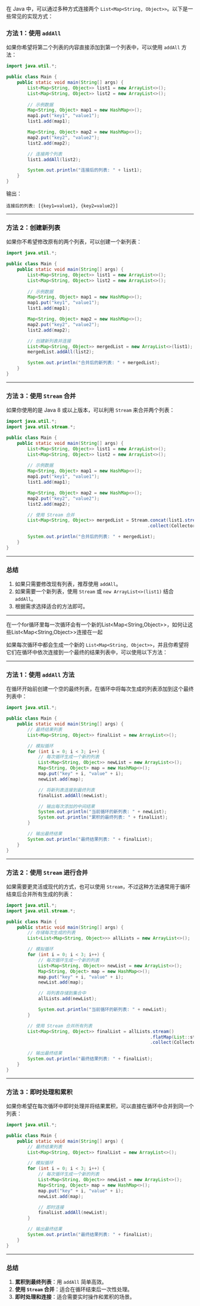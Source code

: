 在 Java 中，可以通过多种方式连接两个 `List<Map<String, Object>>`。以下是一些常见的实现方式：

### 方法 1：使用 `addAll`

如果你希望将第二个列表的内容直接添加到第一个列表中，可以使用 `addAll` 方法：

```java
import java.util.*;

public class Main {
    public static void main(String[] args) {
        List<Map<String, Object>> list1 = new ArrayList<>();
        List<Map<String, Object>> list2 = new ArrayList<>();
        
        // 示例数据
        Map<String, Object> map1 = new HashMap<>();
        map1.put("key1", "value1");
        list1.add(map1);

        Map<String, Object> map2 = new HashMap<>();
        map2.put("key2", "value2");
        list2.add(map2);

        // 连接两个列表
        list1.addAll(list2);

        System.out.println("连接后的列表: " + list1);
    }
}
```

输出：

```
连接后的列表: [{key1=value1}, {key2=value2}]
```

---

### 方法 2：创建新列表

如果你不希望修改原有的两个列表，可以创建一个新列表：

```java
import java.util.*;

public class Main {
    public static void main(String[] args) {
        List<Map<String, Object>> list1 = new ArrayList<>();
        List<Map<String, Object>> list2 = new ArrayList<>();
        
        // 示例数据
        Map<String, Object> map1 = new HashMap<>();
        map1.put("key1", "value1");
        list1.add(map1);

        Map<String, Object> map2 = new HashMap<>();
        map2.put("key2", "value2");
        list2.add(map2);

        // 创建新列表并连接
        List<Map<String, Object>> mergedList = new ArrayList<>(list1);
        mergedList.addAll(list2);

        System.out.println("合并后的新列表: " + mergedList);
    }
}
```

---

### 方法 3：使用 `Stream` 合并

如果你使用的是 Java 8 或以上版本，可以利用 `Stream` 来合并两个列表：

```java
import java.util.*;
import java.util.stream.*;

public class Main {
    public static void main(String[] args) {
        List<Map<String, Object>> list1 = new ArrayList<>();
        List<Map<String, Object>> list2 = new ArrayList<>();
        
        // 示例数据
        Map<String, Object> map1 = new HashMap<>();
        map1.put("key1", "value1");
        list1.add(map1);

        Map<String, Object> map2 = new HashMap<>();
        map2.put("key2", "value2");
        list2.add(map2);

        // 使用 Stream 合并
        List<Map<String, Object>> mergedList = Stream.concat(list1.stream(), list2.stream())
                                                     .collect(Collectors.toList());

        System.out.println("合并后的列表: " + mergedList);
    }
}
```

---

### 总结

1. 如果只需要修改现有列表，推荐使用 `addAll`。
2. 如果需要一个新列表，使用 `Stream` 或 `new ArrayList<>(list1)` 结合 `addAll`。
3. 根据需求选择适合的方法即可。

---

在一个for循环里每一次循环会有一个新的List<Map<String,Object>>，如何让这些List<Map<String,Object>>连接在一起

如果每次循环中都会生成一个新的 `List<Map<String, Object>>`，并且你希望将它们在循环中依次连接到一个最终的结果列表中，可以使用以下方法：

---

### 方法 1：使用 `addAll` 方法

在循环开始前创建一个空的最终列表，在循环中将每次生成的列表添加到这个最终列表中：

```java
import java.util.*;

public class Main {
    public static void main(String[] args) {
        // 最终结果列表
        List<Map<String, Object>> finalList = new ArrayList<>();

        // 模拟循环
        for (int i = 0; i < 3; i++) {
            // 每次循环生成一个新的列表
            List<Map<String, Object>> newList = new ArrayList<>();
            Map<String, Object> map = new HashMap<>();
            map.put("key" + i, "value" + i);
            newList.add(map);

            // 将新列表连接到最终列表
            finalList.addAll(newList);

            // 输出每次添加的中间结果
            System.out.println("当前循环的新列表: " + newList);
            System.out.println("累积的最终列表: " + finalList);
        }

        // 输出最终结果
        System.out.println("最终结果列表: " + finalList);
    }
}
```

---

### 方法 2：使用 `Stream` 进行合并

如果需要更灵活或现代的方式，也可以使用 `Stream`，不过这种方法通常用于循环结束后合并所有生成的列表：

```java
import java.util.*;
import java.util.stream.*;

public class Main {
    public static void main(String[] args) {
        // 存储每次生成的列表
        List<List<Map<String, Object>>> allLists = new ArrayList<>();

        // 模拟循环
        for (int i = 0; i < 3; i++) {
            // 每次循环生成一个新的列表
            List<Map<String, Object>> newList = new ArrayList<>();
            Map<String, Object> map = new HashMap<>();
            map.put("key" + i, "value" + i);
            newList.add(map);

            // 将列表存储到集合中
            allLists.add(newList);

            System.out.println("当前循环的新列表: " + newList);
        }

        // 使用 Stream 合并所有列表
        List<Map<String, Object>> finalList = allLists.stream()
                                                      .flatMap(List::stream)
                                                      .collect(Collectors.toList());

        // 输出最终结果
        System.out.println("最终结果列表: " + finalList);
    }
}
```

---

### 方法 3：即时处理和累积

如果你希望在每次循环中即时处理并将结果累积，可以直接在循环中合并到同一个列表：

```java
import java.util.*;

public class Main {
    public static void main(String[] args) {
        // 最终结果列表
        List<Map<String, Object>> finalList = new ArrayList<>();

        // 模拟循环
        for (int i = 0; i < 3; i++) {
            // 每次循环生成一个新的列表
            List<Map<String, Object>> newList = new ArrayList<>();
            Map<String, Object> map = new HashMap<>();
            map.put("key" + i, "value" + i);
            newList.add(map);

            // 即时连接
            finalList.addAll(newList);
        }

        // 输出最终结果
        System.out.println("最终结果列表: " + finalList);
    }
}
```

---

### 总结

1. **累积到最终列表**：用 `addAll` 简单高效。
2. **使用 `Stream` 合并**：适合在循环结束后一次性处理。
3. **即时处理和连接**：适合需要实时操作和累积的场景。